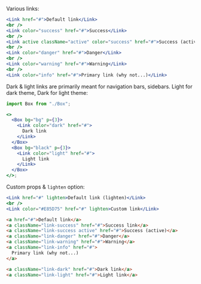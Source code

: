 Various links:

```jsx
<Link href="#">Default link</Link>
<br />
<Link color="success" href="#">Success</Link>
<br />
<Link active className="active" color="success" href="#">Success (active)</Link>
<br />
<Link color="danger" href="#">Danger</Link>
<br />
<Link color="warning" href="#">Warning</Link>
<br />
<Link color="info" href="#">Primary link (why not...)</Link>
```

Dark & light links are primarily meant for navigation bars, sidebars. Light for dark theme, Dark for light theme:

```jsx
import Box from "./Box";

<>
  <Box bg="bg" p={3}>
    <Link color="dark" href="#">
      Dark link
    </Link>
  </Box>
  <Box bg="black" p={3}>
    <Link color="light" href="#">
      Light link
    </Link>
  </Box>
</>;
```

Custom props & `lighten` option:

```jsx
<Link href="#" lighten>Default link (lighten)</Link>
<br />
<Link color="#E85D75" href="#" lighten>Custom link</Link>
```

```html
<a href="#">Default link</a>
<a className="link-success" href="#">Success link</a>
<a className="link-success active" href="#">Success (active)</a>
<a className="link-danger" href="#">Danger</a>
<a className="link-warning" href="#">Warning</a>
<a className="link-info" href="#">
  Primary link (why not...)
</a>

<a className="link-dark" href="#">Dark link</a>
<a className="link-light" href="#">Light link</a>
```
